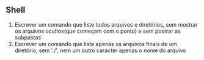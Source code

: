 ## Shell
1. Escrever um comando que liste todos arquivos e diretórios, sem mostrar os arquivos ocultos(que começam com o ponto) e sem postrar as subpastas
2. Escrever um comando que liste apenas os arquivos finais de um diretório, sem './', nem um outro caracter apenas o nome do arquivo

